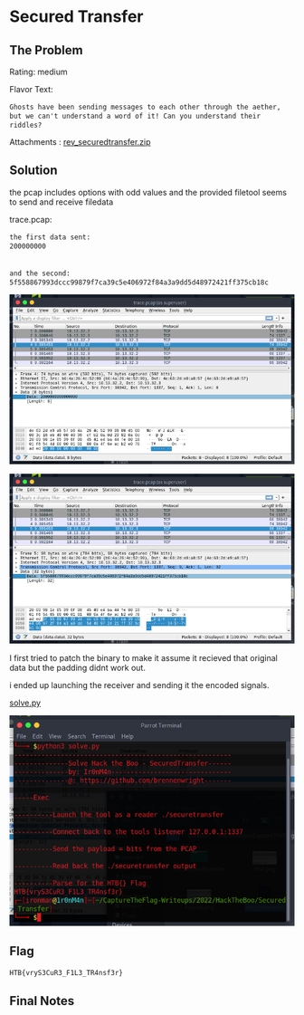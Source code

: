 # Secured Transfer

## The Problem

Rating: medium

Flavor Text:
```
Ghosts have been sending messages to each other through the aether, but we can't understand a word of it! Can you understand their riddles?
```

Attachments : [rev_securedtransfer.zip](./rev_securedtransfer.zip)



## Solution


the pcap includes options with odd values and the provided filetool seems to send and receive filedata

trace.pcap:
```
the first data sent:
200000000


and the second:
5f558867993dccc99879f7ca39c5e406972f84a3a9dd5d48972421ff375cb18c
```

![](./first.png)

![](./second.png)

I first tried to patch the binary to make it assume it recieved that original data but the padding didnt work out. 

i ended up launching the receiver and sending it the encoded signals.


[solve.py](./solve.py)

![](./flag.png)
## Flag
```
HTB{vryS3CuR3_F1L3_TR4nsf3r}
```

## Final Notes
